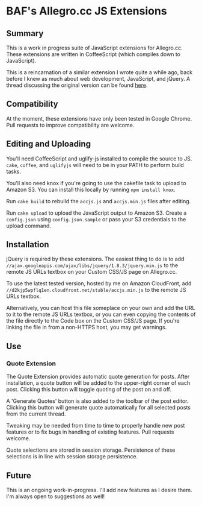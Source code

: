 # BAF's Allegro.cc JS Extensions

## Summary

This is a work in progress suite of JavaScript extensions for Allegro.cc. These
extensions are written in CoffeeScript (which compiles down to JavaScript).

This is a reincarnation of a similar extension I wrote quite a while ago, back
before I knew as much about web development, JavaScript, and jQuery. A thread
discussing the original version can be found
[here](https://www.allegro.cc/forums/thread/599644/0).

## Compatibility

At the moment, these extensions have only been tested in Google Chrome. Pull
requests to improve compatibility are welcome.

## Editing and Uploading

You'll need CoffeeScript and uglify-js installed to compile the source to JS.
`cake`, `coffee`, and `uglifyjs` will need to be in your PATH to perform build
tasks.

You'll also need knox if you're going to use the cakefile task to upload to
Amazon S3. You can install this locally by running `npm install knox`.

Run `cake build` to rebuild the `accjs.js` and `accjs.min.js` files after
editing.

Run `cake upload` to upload the JavaScript output to Amazon S3. Create a
`config.json` using `config.json.sample` or pass your S3 credentials to the
upload command.

## Installation

jQuery is required by these extensions. The easiest thing to do is to add
`//ajax.googleapis.com/ajax/libs/jquery/1.8.3/jquery.min.js` to the remote JS
URLs textbox on your Custom CSS/JS page on Allegro.cc.

To use the latest tested version, hosted by me on Amazon CloudFront, add
`//d2kjp5wpflq1en.cloudfront.net/stable/accjs.min.js` to the remote JS URLs
textbox.

Alternatively, you can host this file someplace on your own and add the URL to
it to the remote JS URLs textbox, or you can even copying the contents of the
file directly to the Code box on the Custom CSS/JS page. If you're linking the
file in from a non-HTTPS host, you may get warnings.

## Use

### Quote Extension

The Quote Extension provides automatic quote generation for posts. After
installation, a quote button will be added to the upper-right corner of each
post. Clicking this button will toggle quoting of the post on and off.

A 'Generate Quotes' button is also added to the toolbar of the post editor.
Clicking this button will generate quote automatically for all selected posts
from the current thread.

Tweaking may be needed from time to time to properly handle new post features
or to fix bugs in handling of existing features. Pull requests welcome.

Quote selections are stored in session storage. Persistence of these selections
is in line with session storage persistence.

## Future

This is an ongoing work-in-progress. I'll add new features as I desire them.
I'm always open to suggestions as well!
